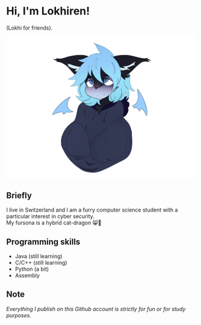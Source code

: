 # Hi, I'm Lokhiren!
(Lokhi for friends).

<img src="https://github.com/lokhiiren/lokhiiren/blob/main/img/IMG_1605.png" width="700" >

## Briefly
I live in Switzerland and I am a furry computer science student with a particular interest in cyber security.<br/>
My fursona is a hybrid cat-dragon :smile_cat::dragon:

## Programming skills
- Java (still learning)
- C/C++ (still learning)
- Python (a bit)
- Assembly

## Note
_Everything I publish on this Github account is strictly for fun or for study purposes._
